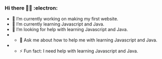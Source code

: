 ### Hi there 👋👻 :electron:

- 🔭 I’m currently working on making my first website.
- 🌱 I’m currently learning Javascript and Java.
- 🤔 I’m looking for help with learning Javascript and Java.
- - 💬 Ask me about how to help me with learning Javascript and Java.
- - ⚡ Fun fact: I need help with learning Javascript and Java.


<!--
**lalolel/lalolel** is a ✨ _special_ ✨ repository because its `README.md` (this file) appears on your GitHub profile.

Here are some ideas to get you started:

- 🔭 I’m currently working on ...
- 🌱 I’m currently learning ...
- 👯 I’m looking to collaborate on ...
- 🤔 I’m looking for help with ...
- 💬 Ask me about ...
- 📫 How to reach me: ...
- 😄 Pronouns: ...
- ⚡ Fun fact: ...
-->
